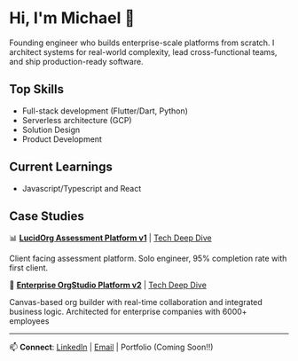 # Hi, I'm Michael 👋
Founding engineer who builds enterprise-scale platforms from scratch. I architect systems for real-world complexity, lead cross-functional teams, and ship production-ready software.

## Top Skills
- Full-stack development (Flutter/Dart, Python)
- Serverless architecture (GCP)
- Solution Design
- Product Development

## Current Learnings
- Javascript/Typescript and React

## Case Studies
📊 **[LucidOrg Assessment Platform v1](https://experienced-echinodon-231.notion.site/Case-Study-1-Assessment-Platform-MVP-294b502d0e3a809f8142e4b78171f6e7)** | [Tech Deep Dive](https://experienced-echinodon-231.notion.site/Case-Study-1-Assessment-Platform-MVP-Tech-Deep-Dive-28db502d0e3a80aa9a12c88c7a4a274c?source=copy_link)

Client facing assessment platform. Solo engineer, 95% completion rate with first client.

🎯 **[Enterprise OrgStudio Platform v2](https://experienced-echinodon-231.notion.site/Case-Study-2-Enterprise-OrgStudio-Platform-294b502d0e3a80b5a9c0f2e8165d1cb9)** | [Tech Deep Dive](https://experienced-echinodon-231.notion.site/Case-Study-2-OrgStudio-Tech-Deep-Dive-293b502d0e3a806d8fe4e60f803a8723?source=copy_link)

Canvas-based org builder with real-time collaboration and integrated business logic. Architected for enterprise companies with 6000+ employees

---
📫 **Connect**: [LinkedIn](https://www.linkedin.com/in/michkwetzel/) | [Email](mailto:michkwetzel@gmail.com) | Portfolio (Coming Soon!!)
